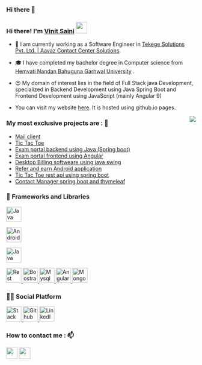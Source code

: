 ### Hi there 👋

<!--
**sainivinit/sainivinit** is a ✨ _special_ ✨ repository because its `README.md` (this file) appears on your GitHub profile.

Here are some ideas to get you started:

- 🔭 I’m currently working on ...
- 🌱 I’m currently learning ...
- 👯 I’m looking to collaborate on ...
- 🤔 I’m looking for help with ...
- 💬 Ask me about ...
- 📫 How to reach me: ...
- 😄 Pronouns: ...
- ⚡ Fun fact: ...
-->

### Hi there! I'm [Vinit Saini](https://sainivinit.github.io/) <img src="https://media.giphy.com/media/hvRJCLFzcasrR4ia7z/giphy.gif" width="30px"> 

- 🔭 I am currently working as a Software Engineer in [Tekege Solutions Pvt. Ltd. | Aavaz Contact Center Solutions](http://www.tekege.com/).

- 🎓 I have completed my bachelor degree in Computer science from [Hemvati Nandan Bahuguna Garhwal University](http://hnbgu.ac.in/) .

- 😍 My domain of interest lies in the field of Full Stack java Development, specialized in Backend Development using Java Spring Boot and Frontend Development using JavaScript (mainly Angular 9)


- You can visit my website [here](https://sainivinit.github.io/). It is hosted using github.io pages.

<img align='right' src="https://github-readme-stats.vercel.app/api?username=sainivinit&show_icons=true&hide_rank=true&title_color=00ff41&icon_color=82eefd&text_color=afafaf&bg_color=151515">

### My most exclusive projects are : 🧾

- [Mail client](https://github.com/sainivinit/email-client-application)
- [Tic Tac Toe](https://vaak-3ac84.firebaseapp.com/)
- [Exam portal backend using Java (Spring boot)](https://github.com/sainivinit/exam-portal-backend/)
- [Exam portal frontend using Angular](https://github.com/sainivinit/exam-portal-frontend/)
- [Desktop Billing softweare using java swing](https://github.com/sainivinit/ShakshiTraders/)
- [Refer and earn Android application](https://github.com/sainivinit/DreamValue/)
- [Tic Tac Toe rest api using spring boot](https://github.com/sainivinit/TicTacToe/)
- [Contact Manager spring boot and thymeleaf](https://github.com/sainivinit/Smart-Contact/)


 ### 🧪 Frameworks and Libraries
<p align="left">
  <p align="left">
        <a href="https://nodejs.org" target="_blank">
      <img src="https://img.icons8.com/color/40/000000/java.png" alt="Java" width="40" height="40"/>
    </a>
    <span></span>
	<p align="left">
        <a href="https://nodejs.org" target="_blank">
      <img src="https://img.icons8.com/color/48/000000/android.png" alt="Android" width="40" height="40"/>
    </a>
    <span></span>
	 <p align="left">
        <a href="https://nodejs.org" target="_blank">
      <img src="https://img.icons8.com/color/40/000000/java.png" alt="Java" width="40" height="40"/>
    </a>
    <span></span>
	<p align="left">
        <a href="https://nodejs.org" target="_blank">
      <img src="https://img.icons8.com/color/48/000000/rest-api.png" alt="Rest Api" width="40" height="40"/>
    </a>
    <span></span>
    <a href="https://getbootstrap.com/" target="_blank">
      <img src="https://img.icons8.com/color/48/000000/bootstrap.png" alt="Boostrap" width="40" height="40"/>
    </a>
      <span></span>
      <a href="https://wordpress.org" target="_blank">
      <img src="https://img.icons8.com/color/48/000000/mysql.png" alt="Mysql" width="40" height="40"/>
    </a>
    <span></span>
    <a href="https://firebase.google.com" target="_blank">
      <img src="https://img.icons8.com/color/48/000000/angularjs.png" alt="Angular" width="40" height="40"/>
    </a>
    <span></span>
    <a href="https://www.electronjs.org/" target="_blank">
      <img src="https://img.icons8.com/color/48/000000/mongodb.png" alt="Mongo DB" width="40" height="40"/>
    </a>
    <span></span>
  </p>
  
### 🐱‍🏍 Social Platform

<p align="left">
  <p align="left">
    <span></span>
    <a href="https://stackoverflow.com/users/11936657/vinit-saini" target="_blank">
      <img src="https://img.icons8.com/color/48/000000/stackexchange.png" alt="Stack Exchange Account" width="40" height="40"/>
    </a>
      <a href="https://github.com/sainivinit" target="_blank">
      <img src="https://img.icons8.com/fluent/40/000000/github.png" alt="Github Account" width="40" height="40"/>
    </a>
    <span></span>
    <a href="https://www.instagram.com/saini_vinit/" target="_blank">
      <img src="https://img.icons8.com/color/40/000000/linkedin.png" alt="LinkedIn Account" width="40" height="40"/>
    </a>
      <span></span>
 
  </p>
  
### How to contact me : 📫

[<img src="https://encrypted-tbn0.gstatic.com/images?q=tbn:ANd9GcRb9sE_pO5TFEnpNip5F5OGl_K9VfDxn6jOOw&usqp=CAU" width="30px">](https://www.facebook.com/vinit975/)
[<img src="https://peopleplus.co.uk/wp-content/uploads/2020/03/linkedin-icon.png" width="30px">](https://www.linkedin.com/in/vinit-saini-974a141a9/)


